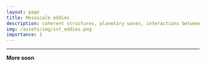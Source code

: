 ```yaml
---
layout: page
title: Mesoscale eddies
description: coherent structures, planetary waves, interactions between geostrophic flows and internal waves 
img: /assets/img/sst_eddies.png
importance: 1
---
```


***

**More soon**

<!-- coherent structures, planetary waves, interactions between geostrophic flows and internal waves -->

<!-- The [Sub-Mesoscale Ocean Dynamics Experiment](https://espo.nasa.gov/s-mode) (S-MODE) is a NASA Earth Venture Suborbital-3 (EVS-3) mission. S-MODE will use measurements from a novel combination of platforms and instruments, along with data analysis and modeling, to test the hypothesis that submesoscale ocean dynamics make important contributions to vertical exchange of climate and biological variables in the upper ocean. This will require coordinated application of newly-developed in situ and remote sensing techniques, and it will provide an unprecedented view of the physics of submesoscale eddies and fronts and their effects on vertical transport in the upper ocean. S-MODE will take place in the California Current. The experiment consists of a two-week pilot experiment, in fall 2020, and two month-long intensive operations periods (IOPs), one in fall 2021 and the other in spring 2021.

As part of S-MODE, we will deploy an array of saildrones in kilometer-scale
formation. [Saildrones](https://www.saildrone.com) are robotic sailboats developed by
rigged with atmospheric and oceanic sensors. Critical observations in S-MODE are velocity profiles
from ADCP on saildrones. These will yield unprecedented estimates of submesoscale velocity gradients.
**Cesar is leading this saildrone effort,** and there are opportunities for
students to work with him on S-MODE data. -->

<!--
<div class="row">
    <div class="col-sm mt-3 mt-md-0">
        <img class="img-fluid rounded z-depth-1" src="{{ '/assets/img/1.jpg' | relative_url }}" alt="" title="example image"/>
    </div>
    <div class="col-sm mt-3 mt-md-0">
        <img class="img-fluid rounded z-depth-1" src="{{ '/assets/img/3.jpg' | relative_url }}" alt="" title="example image"/>
    </div>
    <div class="col-sm mt-3 mt-md-0">
        <img class="img-fluid rounded z-depth-1" src="{{ '/assets/img/5.jpg' | relative_url }}" alt="" title="example image"/>
    </div>
</div>
<div class="caption">
    Caption photos easily. On the left, a road goes through a tunnel. Middle, leaves artistically fall in a hipster photoshoot. Right, in another hipster photoshoot, a lumberjack grasps a handful of pine needles.
</div>
<div class="row">
    <div class="col-sm mt-3 mt-md-0">
        <img class="img-fluid rounded z-depth-1" src="{{ '/assets/img/5.jpg' | relative_url }}" alt="" title="example image"/>
    </div>
</div>
<div class="caption">
    This image can also have a caption. It's like magic.
</div> -->

<!-- You can also put regular text between your rows of images.
Say you wanted to write a little bit about your project before you posted the rest of the images.
You describe how you toiled, sweated, *bled* for your project, and then... you reveal it's glory in the next row of images. -->


<!-- <div class="row justify-content-sm-center">
    <div class="col-sm-8 mt-3 mt-md-0">
        <img class="img-fluid rounded z-depth-1" src="{{ '/assets/img/6.jpg' | relative_url }}" alt="" title="example image"/>
    </div>
    <div class="col-sm-4 mt-3 mt-md-0">
        <img class="img-fluid rounded z-depth-1" src="{{ '/assets/img/11.jpg' | relative_url }}" alt="" title="example image"/>
    </div>
</div>
<div class="caption">
    Left: a cartoon of the S-MODE field campaigns. Right: a saildrone
</div> -->

<!--
The code is simple.
Just wrap your images with `<div class="col-sm">` and place them inside `<div class="row">` (read more about the <a href="https://getbootstrap.com/docs/4.4/layout/grid/" target="_blank">Bootstrap Grid</a> system).
To make images responsive, add `img-fluid` class to each; for rounded corners and shadows use `rounded` and `z-depth-1` classes.
Here's the code for the last row of images above:

```html
<div class="row justify-content-sm-center">
    <div class="col-sm-8 mt-3 mt-md-0">
        <img class="img-fluid rounded z-depth-1" src="{{ '/assets/img/6.jpg' | relative_url }}" alt="" title="example image"/>
    </div>
    <div class="col-sm-4 mt-3 mt-md-0">
        <img class="img-fluid rounded z-depth-1" src="{{ '/assets/img/11.jpg' | relative_url }}" alt="" title="example image"/>
    </div>
</div>
``` -->
